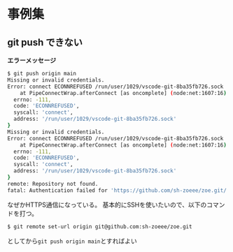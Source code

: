 # 事例集

## git push できない

**エラーメッセージ**

```bash
$ git push origin main
Missing or invalid credentials.
Error: connect ECONNREFUSED /run/user/1029/vscode-git-8ba35fb726.sock
    at PipeConnectWrap.afterConnect [as oncomplete] (node:net:1607:16) {
  errno: -111,
  code: 'ECONNREFUSED',
  syscall: 'connect',
  address: '/run/user/1029/vscode-git-8ba35fb726.sock'
}
Missing or invalid credentials.
Error: connect ECONNREFUSED /run/user/1029/vscode-git-8ba35fb726.sock
    at PipeConnectWrap.afterConnect [as oncomplete] (node:net:1607:16) {
  errno: -111,
  code: 'ECONNREFUSED',
  syscall: 'connect',
  address: '/run/user/1029/vscode-git-8ba35fb726.sock'
}
remote: Repository not found.
fatal: Authentication failed for 'https://github.com/sh-zoeee/zoe.git/'
```
なぜかHTTPS通信になっている。
基本的にSSHを使いたいので、以下のコマンドを打つ。
```bash
$ git remote set-url origin git@github.com:sh-zoeee/zoe.git
```
としてから`git push origin main`とすればよい